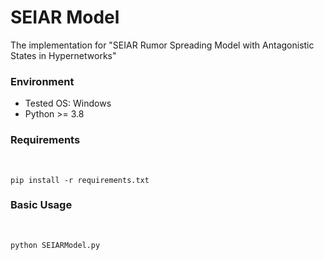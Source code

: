 # SEIAR Model

The implementation for "SEIAR Rumor Spreading Model with Antagonistic States in Hypernetworks"

### Environment

* Tested OS: Windows
* Python >= 3.8

### Requirements
﻿
```
pip install -r requirements.txt
```

### Basic Usage
﻿
```
python SEIARModel.py
```
